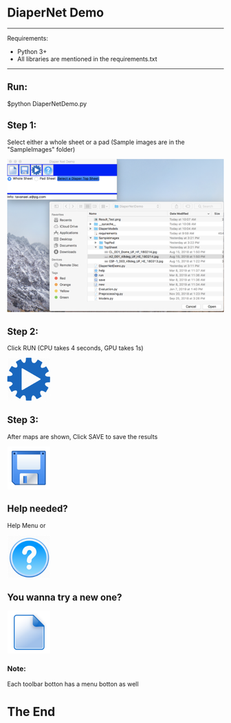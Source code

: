 # DiaperNet Demo
*****
Requirements:

- Python 3+
- All libraries are mentioned in the requirements.txt

*****

## Run:

$python DiaperNetDemo.py

## Step 1:
Select either a whole sheet or a pad (Sample images are in the "SampleImages" folder)

<img src="step1.png" width="700">

## Step 2:
Click RUN (CPU takes 4 seconds, GPU takes 1s)

<img src="run.png" width="100">

## Step 3:
After maps are shown, Click SAVE to save the results 

<img src="save.png" width="100">

## Help needed?
Help Menu or

<img src="help.png" width="100">

## You wanna try a new one?

<img src="new.png" width="100">

### Note:
Each toolbar botton has a menu botton as well

# The End